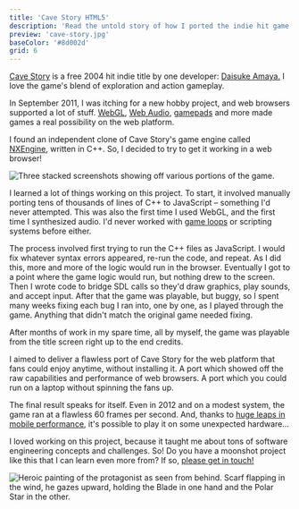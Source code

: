 ```yaml
---
title: 'Cave Story HTML5'
description: 'Read the untold story of how I ported the indie hit game Cave Story to HTML5.'
preview: 'cave-story.jpg'
baseColor: '#8d002d'
grid: 6
---
```


[Cave Story](https://www.cavestory.org/download/cave-story.php) is a free 2004 hit indie title by one developer: [Daisuke Amaya.](https://cavestory.fandom.com/wiki/Daisuke_Amaya) I love the game's blend of exploration and action gameplay.

In September 2011, I was itching for a new hobby project, and web browsers supported a lot of stuff. [WebGL](https://madebyevan.com/webgl-water/), [Web Audio](https://www.arthurcarabott.com/audio-dsp-playground/), [gamepads](https://gamepad-tester.com/) and more made games a real possibility on the web platform.

I found an independent clone of Cave Story's game engine called [NXEngine](https://nxengine.sourceforge.io), written in C++. So, I decided to try to get it working in a web browser!

![Three stacked screenshots showing off various portions of the game.](projects/cave-story-html5/screenshots.png "6000x3790xno-rounding")

I learned a lot of things working on this project. To start, it involved manually porting tens of thousands of lines of C++ to JavaScript – something I'd never attempted. This was also the first time I used WebGL, and the first time I synthesized audio. I'd never worked with [game loops](https://gameprogrammingpatterns.com/game-loop.html) or scripting systems before either.

The process involved first trying to run the C++ files as JavaScript. I would fix whatever syntax errors appeared, re-run the code, and repeat. As I did this, more and more of the logic would run in the browser. Eventually I got to a point where the game logic would run, but nothing drew to the screen. Then I wrote code to bridge SDL calls so they'd draw graphics, play sounds, and accept input. After that the game was playable, but buggy, so I spent many weeks fixing each bug I ran into, one by one, as I played through the game. Anything that didn't match the original game needed fixing.

After months of work in my spare time, all by myself, the game was playable from the title screen right up to the end credits.

<Player uses="projects/cave-story-html5/sizzle" width="2048" height="1536" />

I aimed to deliver a flawless port of Cave Story for the web platform that fans could enjoy anytime, without installing it. A port which showed off the raw capabilities and performance of web browsers. A port which you could run on a laptop without spinning the fans up.

The final result speaks for itself. Even in 2012 and on a modest system, the game ran at a flawless 60 frames per second. And, thanks to [huge leaps in mobile performance](https://en.wikipedia.org/wiki/Apple_silicon), it's possible to play it on some unexpected hardware...

<Player uses="projects/cave-story-html5/ipad" width="2048" height="1536" />

I loved working on this project, because it taught me about tons of software engineering concepts and challenges. So! Do you have a moonshot project like this that I can learn even more from? If so, [please get in touch!](mailto "About that Cave Story project...")

![Heroic painting of the protagonist as seen from behind. Scarf flapping in the wind, he gazes upward, holding the Blade in one hand and the Polar Star in the other.](projects/cave-story-html5/key-art.jpg "4000x2667")
